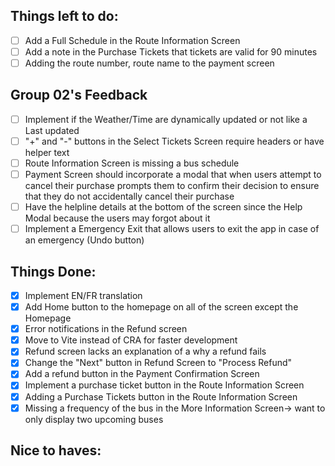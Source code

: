 ## Things left to do:
- [ ] Add a Full Schedule in the Route Information Screen
- [ ] Add a note in the Purchase Tickets that tickets are valid for 90 minutes 
- [ ] Adding the route number, route name to the payment screen

## Group 02's Feedback
- [ ] Implement if the Weather/Time are dynamically updated or not like a Last updated
- [ ] "+" and "-" buttons in the Select Tickets Screen require headers or have helper text 
- [ ] Route Information Screen is missing a bus schedule 
- [ ] Payment Screen should incorporate a modal that when users attempt to cancel their purchase prompts them to confirm their decision to ensure that they do not accidentally cancel their purchase
- [ ] Have the helpline details at the bottom of the screen since the Help Modal because the users may forgot about it 
- [ ] Implement a Emergency Exit that allows users to exit the app in case of an emergency (Undo button)

## Things Done:
- [x] Implement EN/FR translation
- [x] Add Home button to the homepage on all of the screen except the Homepage
- [x] Error notifications in the Refund screen
- [x] Move to Vite instead of CRA for faster development
- [x] Refund screen lacks an explanation of a why a refund fails
- [x] Change the "Next" button in Refund Screen to "Process Refund"
- [x] Add a refund button in the Payment Confirmation Screen 
- [x] Implement a purchase ticket button in the Route Information Screen
- [x] Adding a Purchase Tickets button in the Route Information Screen
- [x] Missing a frequency of the bus in the More Information Screen-> want to only display two upcoming buses

## Nice to haves: